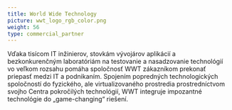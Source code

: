 ```yaml
---
title: World Wide Technology
picture: wwt_logo_rgb_color.png
weight: 56
type: commercial_partner
---
```


Vďaka tisícom IT inžinierov, stovkám vývojárov aplikácií a bezkonkurenčným laboratóriám na testovanie a nasadzovanie technológií vo veľkom rozsahu pomáha spoločnosť WWT zákazníkom prekonať priepasť medzi IT a podnikaním. Spojením popredných technologických spoločností do fyzického, ale virtualizovaného prostredia prostredníctvom svojho Centra pokročilých technológií, WWT integruje impozantné technológie do „game-changing“ riešení.